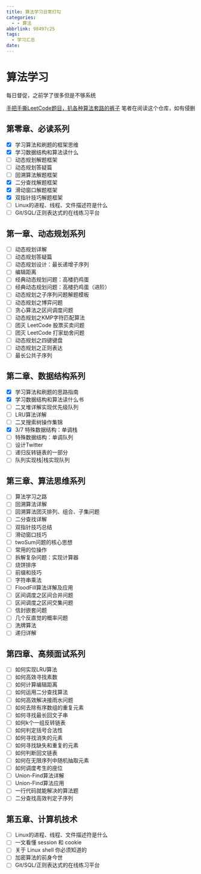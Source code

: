 ```yaml
---
title: 算法学习日常打勾
categories:
  - - 算法
abbrlink: 98497c25
tags:
  - 学习汇总
date:
---
```

# 算法学习
每日督促，之前学了很多但是不够系统

[手把手撕LeetCode题目，扒各种算法套路的裤子](https://github.com/labuladong/fucking-algorithm) 
笔者在阅读这个仓库，如有侵删
<!-- more -->
## 第零章、必读系列
- [x] 学习算法和刷题的框架思维
- [x] 学习数据结构和算法读什么
- [ ] 动态规划解题框架
- [ ] 动态规划答疑篇
- [ ] 回溯算法解题框架
- [x] 二分查找解题框架
- [x] 滑动窗口解题框架
- [x] 双指针技巧解题框架
- [ ] Linux的进程、线程、文件描述符是什么
- [ ] Git/SQL/正则表达式的在线练习平台
## 第一章、动态规划系列
- [ ] 动态规划详解
- [ ] 动态规划答疑篇
- [ ] 动态规划设计：最长递增子序列
- [ ] 编辑距离
- [ ] 经典动态规划问题：高楼扔鸡蛋
- [ ] 经典动态规划问题：高楼扔鸡蛋（进阶）
- [ ] 动态规划之子序列问题解题模板
- [ ] 动态规划之博弈问题
- [ ] 贪心算法之区间调度问题
- [ ] 动态规划之KMP字符匹配算法
- [ ] 团灭 LeetCode 股票买卖问题
- [ ] 团灭 LeetCode 打家劫舍问题
- [ ] 动态规划之四键键盘
- [ ] 动态规划之正则表达
- [ ] 最长公共子序列
## 第二章、数据结构系列
- [x] 学习算法和刷题的思路指南
- [x] 学习数据结构和算法读什么书
- [ ] 二叉堆详解实现优先级队列
- [ ] LRU算法详解
- [ ] 二叉搜索树操作集锦
- [x] 3/7 特殊数据结构：单调栈
- [ ] 特殊数据结构：单调队列
- [ ] 设计Twitter
- [ ] 递归反转链表的一部分
- [ ] 队列实现栈|栈实现队列
## 第三章、算法思维系列
- [ ] 算法学习之路
- [ ] 回溯算法详解
- [ ] 回溯算法团灭排列、组合、子集问题
- [ ] 二分查找详解
- [ ] 双指针技巧总结
- [ ] 滑动窗口技巧
- [ ] twoSum问题的核心思想
- [ ] 常用的位操作
- [ ] 拆解复杂问题：实现计算器
- [ ] 烧饼排序
- [ ] 前缀和技巧
- [ ] 字符串乘法
- [ ] FloodFill算法详解及应用
- [ ] 区间调度之区间合并问题
- [ ] 区间调度之区间交集问题
- [ ] 信封嵌套问题
- [ ] 几个反直觉的概率问题
- [ ] 洗牌算法
- [ ] 递归详解
## 第四章、高频面试系列
- [ ] 如何实现LRU算法
- [ ] 如何高效寻找素数
- [ ] 如何计算编辑距离
- [ ] 如何运用二分查找算法
- [ ] 如何高效解决接雨水问题
- [ ] 如何去除有序数组的重复元素
- [ ] 如何寻找最长回文子串
- [ ] 如何k个一组反转链表
- [ ] 如何判定括号合法性
- [ ] 如何寻找消失的元素
- [ ] 如何寻找缺失和重复的元素
- [ ] 如何判断回文链表
- [ ] 如何在无限序列中随机抽取元素
- [ ] 如何调度考生的座位
- [ ]  Union-Find算法详解
- [ ] Union-Find算法应用
- [ ] 一行代码就能解决的算法题
- [ ] 二分查找高效判定子序列
## 第五章、计算机技术
- [ ] Linux的进程、线程、文件描述符是什么
- [ ] 一文看懂 session 和 cookie
- [ ] 关于 Linux shell 你必须知道的
- [ ] 加密算法的前身今世
- [ ] Git/SQL/正则表达式的在线练习平台
